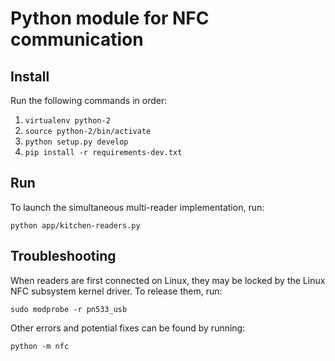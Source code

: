 # Python module for NFC communication

## Install

Run the following commands in order:
1. `virtualenv python-2`
2. `source python-2/bin/activate`
3. `python setup.py develop`
4. `pip install -r requirements-dev.txt`

## Run

To launch the simultaneous multi-reader implementation, run:
```
python app/kitchen-readers.py
```

## Troubleshooting

When readers are first connected on Linux, they may be locked by the Linux NFC subsystem kernel driver. To release them, run:
```
sudo modprobe -r pn533_usb
```

Other errors and potential fixes can be found by running:
```
python -m nfc
```